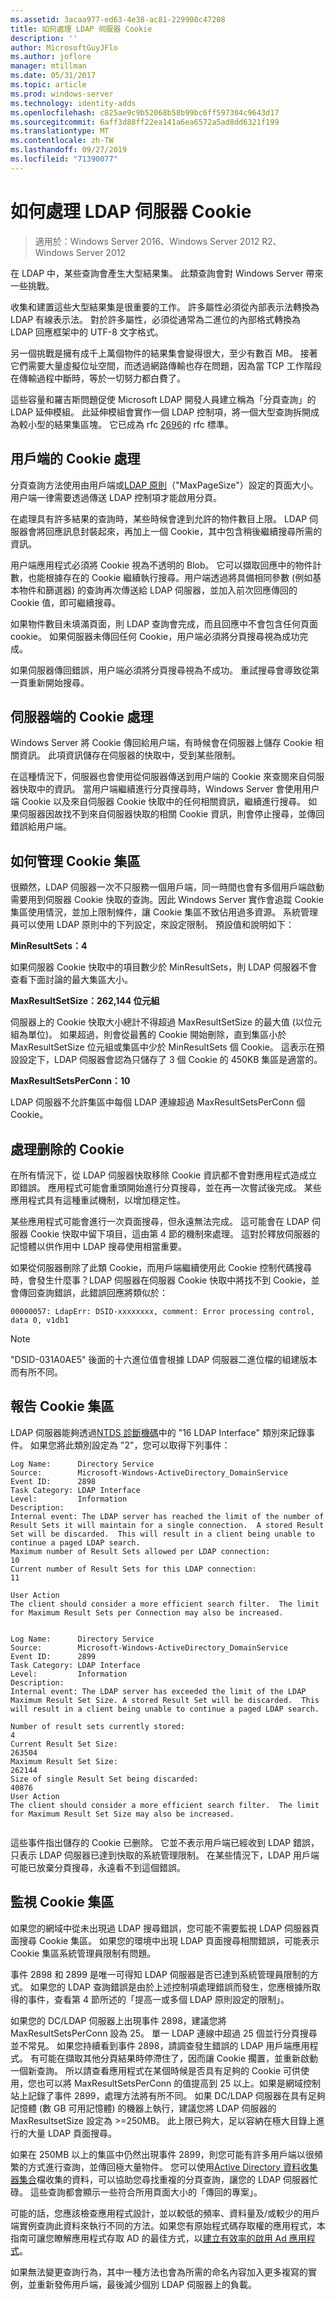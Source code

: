 ```yaml
---
ms.assetid: 3acaa977-ed63-4e38-ac81-229908c47208
title: 如何處理 LDAP 伺服器 Cookie
description: ''
author: MicrosoftGuyJFlo
ms.author: joflore
manager: mtillman
ms.date: 05/31/2017
ms.topic: article
ms.prod: windows-server
ms.technology: identity-adds
ms.openlocfilehash: c825ae9c9b52068b58b99bc6ff597304c9643d17
ms.sourcegitcommit: 6aff3d88ff22ea141a6ea6572a5ad8dd6321f199
ms.translationtype: MT
ms.contentlocale: zh-TW
ms.lasthandoff: 09/27/2019
ms.locfileid: "71390077"
---
```

# <a name="how-ldap-server-cookies-are-handled"></a>如何處理 LDAP 伺服器 Cookie

>適用於：Windows Server 2016、Windows Server 2012 R2、Windows Server 2012

在 LDAP 中，某些查詢會產生大型結果集。 此類查詢會對 Windows Server 帶來一些挑戰。  
  
收集和建置這些大型結果集是很重要的工作。 許多屬性必須從內部表示法轉換為 LDAP 有線表示法。 對於許多屬性，必須從通常為二進位的內部格式轉換為 LDAP 回應框架中的 UTF-8 文字格式。  
  
另一個挑戰是擁有成千上萬個物件的結果集會變得很大，至少有數百 MB。 接著它們需要大量虛擬位址空間，而透過網路傳輸也存在問題，因為當 TCP 工作階段在傳輸過程中斷時，等於一切努力都白費了。  
  
這些容量和羅吉斯問題促使 Microsoft LDAP 開發人員建立稱為「分頁查詢」的 LDAP 延伸模組。 此延伸模組會實作一個 LDAP 控制項，將一個大型查詢拆開成為較小型的結果集區塊。 它已成為 rfc [2696](http://www.ietf.org/rfc/rfc2696)的 rfc 標準。  
  
## <a name="cookie-handling-on-client"></a>用戶端的 Cookie 處理  
分頁查詢方法使用由用戶端或[LDAP 原則](https://support.microsoft.com/kb/315071/en-us)（"MaxPageSize"）設定的頁面大小。 用户端一律需要透過傳送 LDAP 控制項才能啟用分頁。  

  
在處理具有許多結果的查詢時，某些時候會達到允許的物件數目上限。 LDAP 伺服器會將回應訊息封裝起來，再加上一個 Cookie，其中包含稍後繼續搜尋所需的資訊。  
  
用户端應用程式必須將 Cookie 視為不透明的 Blob。 它可以擷取回應中的物件計數，也能根據存在的 Cookie 繼續執行搜尋。用户端透過將具備相同參數 (例如基本物件和篩選器) 的查詢再次傳送給 LDAP 伺服器，並加入前次回應傳回的 Cookie 值，即可繼續搜尋。  
  
如果物件數目未填滿頁面，則 LDAP 查詢會完成，而且回應中不會包含任何頁面 cookie。 如果伺服器未傳回任何 Cookie，用户端必須將分頁搜尋視為成功完成。  
  
如果伺服器傳回錯誤，用户端必須將分頁搜尋視為不成功。 重試搜尋會導致從第一頁重新開始搜尋。  
  
## <a name="server-side-cookie-handling"></a>伺服器端的 Cookie 處理  
Windows Server 將 Cookie 傳回給用户端，有時候會在伺服器上儲存 Cookie 相關資訊。 此項資訊儲存在伺服器的快取中，受到某些限制。  
  
在這種情況下，伺服器也會使用從伺服器傳送到用户端的 Cookie 來查閱來自伺服器快取中的資訊。 當用户端繼續進行分頁搜尋時，Windows Server 會使用用户端 Cookie 以及來自伺服器 Cookie 快取中的任何相關資訊，繼續進行搜尋。 如果伺服器因故找不到來自伺服器快取的相關 Cookie 資訊，則會停止搜尋，並傳回錯誤給用户端。  
  
## <a name="how-the-cookie-pool-is-managed"></a>如何管理 Cookie 集區  
很顯然，LDAP 伺服器一次不只服務一個用戶端，同一時間也會有多個用戶端啟動需要用到伺服器 Cookie 快取的查詢。因此 Windows Server 實作會追蹤 Cookie 集區使用情況，並加上限制條件，讓 Cookie 集區不致佔用過多資源。 系統管理員可以使用 LDAP 原則中的下列設定，來設定限制。 預設值和說明如下：  
  
**MinResultSets：4**  
  
如果伺服器 Cookie 快取中的項目數少於 MinResultSets，則 LDAP 伺服器不會查看下面討論的最大集區大小。  
  
**MaxResultSetSize：262,144 位元組**  
  
伺服器上的 Cookie 快取大小總計不得超過 MaxResultSetSize 的最大值 (以位元組為單位)。 如果超過，則會從最舊的 Cookie 開始刪除，直到集區小於 MaxResultSetSize 位元組或集區中少於 MinResultSets 個 Cookie。 這表示在預設設定下，LDAP 伺服器會認為只儲存了 3 個 Cookie 的 450KB 集區是適當的。  
  
**MaxResultSetsPerConn：10**  
  
LDAP 伺服器不允許集區中每個 LDAP 連線超過 MaxResultSetsPerConn 個 Cookie。  
  
## <a name="handling-deleted-cookies"></a>處理删除的 Cookie  
在所有情況下，從 LDAP 伺服器快取移除 Cookie 資訊都不會對應用程式造成立即錯誤。 應用程式可能會重頭開始進行分頁搜尋，並在再一次嘗試後完成。 某些應用程式具有這種重試機制，以增加穩定性。  
  
某些應用程式可能會進行一次頁面搜尋，但永遠無法完成。 這可能會在 LDAP 伺服器 Cookie 快取中留下項目，這由第 4 節的機制來處理。 這對於釋放伺服器的記憶體以供作用中 LDAP 搜尋使用相當重要。  
  
如果從伺服器刪除了此類 Cookie，而用戶端繼續使用此 Cookie 控制代碼搜尋時，會發生什麼事？LDAP 伺服器在伺服器 Cookie 快取中將找不到 Cookie，並會傳回查詢錯誤，此錯誤回應將類似於：  
  
```  
00000057: LdapErr: DSID-xxxxxxxx, comment: Error processing control, data 0, v1db1  
```  
  
> [!NOTE]  
> "DSID-031A0AE5" 後面的十六進位值會根據 LDAP 伺服器二進位檔的組建版本而有所不同。  
  
## <a name="reporting-on-the-cookie-pool"></a>報告 Cookie 集區  
LDAP 伺服器能夠透過[NTDS 診斷機碼](https://support.microsoft.com/kb/314980/en-us)中的 "16 LDAP Interface" 類別來記錄事件。 如果您將此類別設定為 "2"，您可以取得下列事件：  
  
```  
Log Name:      Directory Service  
Source:        Microsoft-Windows-ActiveDirectory_DomainService  
Event ID:      2898  
Task Category: LDAP Interface  
Level:         Information  
Description:  
Internal event: The LDAP server has reached the limit of the number of Result Sets it will maintain for a single connection.  A stored Result Set will be discarded.  This will result in a client being unable to continue a paged LDAP search.  
Maximum number of Result Sets allowed per LDAP connection:  
10  
Current number of Result Sets for this LDAP connection:  
11  
  
User Action  
The client should consider a more efficient search filter.  The limit for Maximum Result Sets per Connection may also be increased.  
  
```  
  
```  
Log Name:      Directory Service  
Source:        Microsoft-Windows-ActiveDirectory_DomainService  
Event ID:      2899  
Task Category: LDAP Interface  
Level:         Information  
Description:  
Internal event: The LDAP server has exceeded the limit of the LDAP Maximum Result Set Size. A stored Result Set will be discarded.  This will result in a client being unable to continue a paged LDAP search.   
  
Number of result sets currently stored:   
4   
Current Result Set Size:   
263504   
Maximum Result Set Size:   
262144   
Size of single Result Set being discarded:   
40876   
User Action   
The client should consider a more efficient search filter.  The limit for Maximum Result Set Size may also be increased.  
  
```  
  
這些事件指出儲存的 Cookie 已删除。 它並不表示用戶端已經收到 LDAP 錯誤，只表示 LDAP 伺服器已達到快取的系統管理限制。  在某些情況下，LDAP 用戶端可能已放棄分頁搜尋，永遠看不到這個錯誤。  
  
## <a name="monitoring-the-cookie-pool"></a>監視 Cookie 集區  
如果您的網域中從未出現過 LDAP 搜尋錯誤，您可能不需要監視 LDAP 伺服器頁面搜尋 Cookie 集區。 如果您的環境中出現 LDAP 頁面搜尋相關錯誤，可能表示 Cookie 集區系統管理員限制有問題。  
  
事件 2898 和 2899 是唯一可得知 LDAP 伺服器是否已達到系統管理員限制的方式。 如果您的 LDAP 查詢錯誤是由於上述控制項處理錯誤而發生，您應根據所取得的事件，查看第 4 節所述的「提高一或多個 LDAP 原則設定的限制」。  
  
如果您的 DC/LDAP 伺服器上出現事件 2898，建議您將 MaxResultSetsPerConn 設為 25。 單一 LDAP 連線中超過 25 個並行分頁搜尋並不常見。 如果您持續看到事件 2898，請調查發生錯誤的 LDAP 用戶端應用程式。 有可能在擷取其他分頁結果時停滯住了，因而讓 Cookie 擱置，並重新啟動一個新查詢。 所以請查看應用程式在某個時候是否具有足夠的 Cookie 可供使用，您也可以將 MaxResultSetsPerConn 的值提高到 25 以上。如果是網域控制站上記錄了事件 2899，處理方法將有所不同。 如果 DC/LDAP 伺服器在具有足夠記憶體 (數 GB 可用記憶體) 的機器上執行，建議您將 LDAP 伺服器的 MaxResultsetSize 設定為 >=250MB。 此上限已夠大，足以容納在極大目錄上進行的大量 LDAP 頁面搜尋。  
  
如果在 250MB 以上的集區中仍然出現事件 2899，則您可能有許多用戶端以很頻繁的方式進行查詢，並傳回極大量物件。 您可以使用[Active Directory 資料收集器集合](http://blogs.technet.com/b/askds/archive/2010/06/08/son-of-spa-ad-data-collector-sets-in-win2008-and-beyond.aspx)檔收集的資料，可以協助您尋找重複的分頁查詢，讓您的 LDAP 伺服器忙碌。 這些查詢都會顯示一些符合所用頁面大小的「傳回的專案」。  
  
可能的話，您應該檢查應用程式設計，並以較低的頻率、資料量及/或較少的用戶端實例查詢此資料來執行不同的方法。如果您有原始程式碼存取權的應用程式，本指南可讓您瞭解應用程式存取 AD 的最佳方式，以[建立有效率的啟用 Ad 應用程式](https://msdn.microsoft.com/library/ms808539.aspx)。  
  
如果無法變更查詢行為，其中一種方法也會為所需的命名內容加入更多複寫的實例，並重新發佈用戶端，最後減少個別 LDAP 伺服器上的負載。  
  



